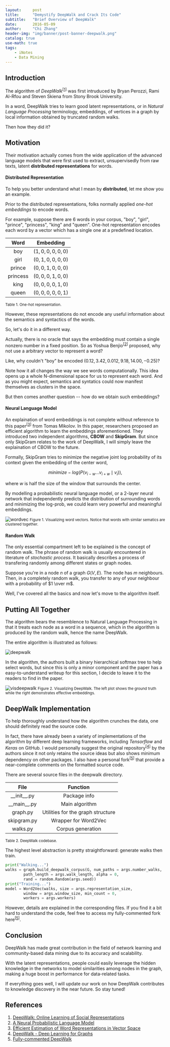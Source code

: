 ```yaml
---
layout:     post
title:      "Demystify DeepWalk and Crack Its Code"
subtitle:   "Brief Overview of DeepWalk"
date:       2016-05-09
author:     "Chi Zhang"
header-img: "img/banner/post-banner-deepwalk.png" 
catalog: true
use-math: true
tags:
    - iNotes  
    - Data Mining
---
```


## Introduction

The algorithm of *DeepWalk*<sup>[[1](#ref1)]</sup> was first intruduced by Bryan Perozzi, Rami Al-Rfou and Steven Skiena from Stony Brook University. 

In a word, DeepWalk tries to learn good latent representations, or in *Natural Language Processing* terminology, embeddings, of vertices in a graph by local information obtained by truncated random walks.

Then how they did it?

## Motivation

Their motivation actually comes from the wide application of the advanced language models that were first used to extract, unsupervisedly from raw texts, latent **distributed representations** for words.

#### Distributed Representation

To help you better understand what I mean by **distributed**, let me show you an example.

Prior to the distributed representations, folks normally applied *one-hot embeddings* to encode words.

For example, suppose there are 6 words in your corpus, "boy", "girl", "prince", "princess", "king" and "queen". One-hot representation encodes each word by a vector which has a single one at a predefined location.

| Word | Embedding |
| :---: | :---: |
| boy | $(1, 0, 0, 0, 0, 0)$ |
| girl | $(0, 1, 0, 0, 0, 0)$ |
| prince | $(0, 0, 1, 0, 0, 0)$ |
| princess | $(0, 0, 0, 1, 0, 0)$ |
| king | $(0, 0, 0, 0, 1, 0)$ |
| queen | $(0, 0, 0, 0, 0, 1)$ |

<small class="img-hint">Table 1. One-hot representation.</small>

However, these representations do not encode any useful information about the semantics and syntactics of the words.

So, let's do it in a different way.

Actually, there is no oracle that says the embedding must contain a single nonzero number in a fixed position. So as Yoshua Benjio<sup>[[2](#ref2)]</sup> proposed, why not use a arbitrary vector to represent a word?

Like, why couldn't "boy" be encoded $(0.12, 3.42, 0.012, 9.18, 14.00, -0.25)$?

Note how it all changes the way we see words computationally. This idea opens up a whole N-dimensional space for us to represent each word. And as you might expect, semantics and syntatics could now manifest themselves as clusters in the space.

But then comes another question -- how do we obtain such embeddings?

#### Neural Language Model

An explaination of word embeddings is not complete without reference to this paper<sup>[[3](#ref3)]</sup> from Tomas Mikolov. In this paper, researchers proposed an efficient algorithm to learn the embeddings aforementioned. They introduced two independent algorithms, **CBOW** and **SkipGram**. But since only SkipGram relates to the work of DeepWalk, I will simply leave the explaination of CBOW to the future.

Formally, SkipGram tries to minimize the negative joint log probability of its context given the embedding of the center word,

$$ minimize -log(P({v_{i-w} ... v_{i+w}} \mid v_i)),$$

where $w$ is half the size of the window that surrounds the center.

By modelling a probabilistic neural language model, or a 2-layer neural network that independently predicts the distribution of surrounding words and minimizing the log-prob, we could learn very powerful and meaningful embeddings.

![wordvec](/img/in-post/deepwalk/wordvec.jpg)
<small class="img-hint">Figure 1. Visualizing word vectors. Notice that words with similar sematics are clustered together.</small>

#### Random Walk

The only essential compartment left to be explained is the concept of random walk. The phrase of random walk is usually encountered in literature of *stochastic process*. It basically describes a process of transfering randomly among different states or graph nodes.

Suppose you're in a node $n$ of a graph $G(V, E)$. The node has $m$ neighbours. Then, in a completely random walk, you transfer to any of your neighbour with a probability of $1 \over m$.

Well, I've covered all the basics and now let's move to the algorithm itself.

## Putting All Together

The algorithm bears the resemblence to Natural Language Processing in that it treats each node as a word in a sequence, which in the algorithm is produced by the random walk, hence the name DeepWalk.

The entire algorithm is illustrated as follows:

![deepwalk](/img/in-post/deepwalk/deepwalk.jpg)

In the algorithm, the authors built a binary hierarchical softmax tree to help select words, but since this is only a minor component and the paper has a easy-to-understand writeup for this section, I decide to leave it to the readers to find in the paper.

![visdeepwalk](/img/in-post/deepwalk/vis.jpg)
<small class="img-hint">Figure 2. Visualizing DeepWalk. The left plot shows the ground truth while the right demonstrates effective embeddings.</small>

## DeepWalk Implementation

To help thoroughly understand how the algorithm crunches the data, one should definitely read the source code. 

In fact, there have already been a variety of implementations of the algorithm by different deep learning frameworks, including *Tensorflow* and *Keras* on GitHub. I would personally suggest the original repository<sup>[[4](#ref4)]</sup> by the authors since it not only retains the source ideas but also shows minimum dependency on other packages. I also have a personal fork<sup>[[5](#ref5)]</sup> that provide a near-complete comments on the formatted source code.

There are several source files in the deepwalk directory.

| File | Function |
| :---: | :---: |
| \_\_init\_\_.py | Package info |
| \_\_main\_\_.py | Main algorithm |
| graph.py | Utilities for the graph structure |
| skipgram.py | Wrapper for Word2Vec |
| walks.py | Corpus generation |

<small class="img-hint">Table 2. DeepWalk codebase.</small>

The highest level abstraction is pretty straightforward: generate walks then train.

```Python
print("Walking...")
walks = graph.build_deepwalk_corpus(G, num_paths = args.number_walks, 
        path_length = args.walk_length, alpha = 0, 
        rand = random.Random(args.seed))
print("Training...")
model = Word2Vec(walks, size = args.representation_size, 
        window = args.window_size, min_count = 0, 
        workers = args.workers)
```

However, details are explained in the corresponding files. If you find it a bit hard to understand the code, feel free to access my fully-commented fork here<sup>[[5](#ref5)]</sup>.

## Conclusion

DeepWalk has made great contribution in the field of network learning and community-based data mining due to its accuracy and scalability.

With the latent representations, people could easily leverage the hidden knowledge in the networks to model similarities among nodes in the graph, making a huge boost in performance for data-related tasks.

If everything goes well, I will update our work on how DeepWalk contributes to knowledge discovery in the near future. So stay tuned!

## References

1. <a id="ref1">[DeepWalk: Online Learning of Social Representations](http://arxiv.org/abs/1403.6652)</a>
2. <a id="ref2">[A Neural Probabilistic Language Model](http://www.jmlr.org/papers/volume3/bengio03a/bengio03a.pdf)</a>
3. <a id="ref3">[Efficient Estimation of Word Representations in Vector Space](http://arxiv.org/abs/1301.3781)</a>
4. <a id="ref4">[DeepWalk - Deep Learning for Graphs](https://github.com/phanein/deepwalk)</a>
5. <a id="ref5">[Fully-commented DeepWalk](https://github.com/WellyZhang/DeepWalk)</a>

